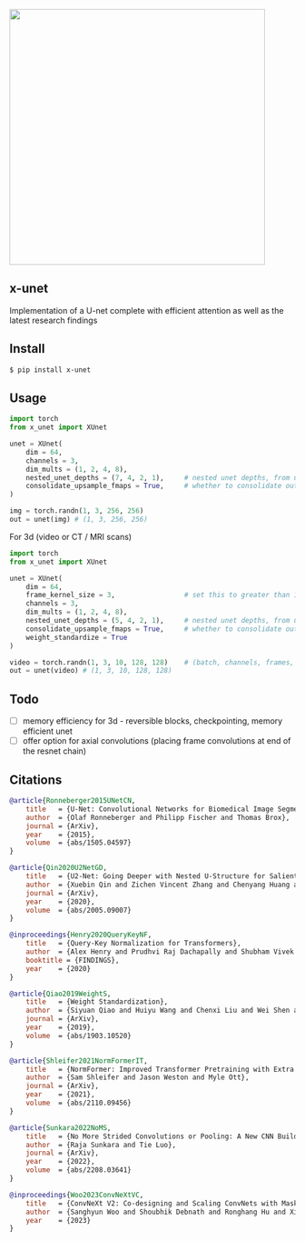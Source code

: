 <img src="./unet.png" width="450px"></img>

## x-unet

Implementation of a U-net complete with efficient attention as well as the latest research findings

## Install

```bash
$ pip install x-unet
```

## Usage

```python
import torch
from x_unet import XUnet

unet = XUnet(
    dim = 64,
    channels = 3,
    dim_mults = (1, 2, 4, 8),
    nested_unet_depths = (7, 4, 2, 1),     # nested unet depths, from unet-squared paper
    consolidate_upsample_fmaps = True,     # whether to consolidate outputs from all upsample blocks, used in unet-squared paper
)

img = torch.randn(1, 3, 256, 256)
out = unet(img) # (1, 3, 256, 256)
```

For 3d (video or CT / MRI scans)

```python
import torch
from x_unet import XUnet

unet = XUnet(
    dim = 64,
    frame_kernel_size = 3,                 # set this to greater than 1
    channels = 3,
    dim_mults = (1, 2, 4, 8),
    nested_unet_depths = (5, 4, 2, 1),     # nested unet depths, from unet-squared paper
    consolidate_upsample_fmaps = True,     # whether to consolidate outputs from all upsample blocks, used in unet-squared paper
    weight_standardize = True
)

video = torch.randn(1, 3, 10, 128, 128)    # (batch, channels, frames, height, width)
out = unet(video) # (1, 3, 10, 128, 128)
```

## Todo

- [ ] memory efficiency for 3d - reversible blocks, checkpointing, memory efficient unet
- [ ] offer option for axial convolutions (placing frame convolutions at end of the resnet chain)

## Citations

```bibtex
@article{Ronneberger2015UNetCN,
    title   = {U-Net: Convolutional Networks for Biomedical Image Segmentation},
    author  = {Olaf Ronneberger and Philipp Fischer and Thomas Brox},
    journal = {ArXiv},
    year    = {2015},
    volume  = {abs/1505.04597}
}
```

```bibtex
@article{Qin2020U2NetGD,
    title   = {U2-Net: Going Deeper with Nested U-Structure for Salient Object Detection},
    author  = {Xuebin Qin and Zichen Vincent Zhang and Chenyang Huang and Masood Dehghan and Osmar R Zaiane and Martin J{\"a}gersand},
    journal = {ArXiv},
    year    = {2020},
    volume  = {abs/2005.09007}
}
```

```bibtex
@inproceedings{Henry2020QueryKeyNF,
    title   = {Query-Key Normalization for Transformers},
    author  = {Alex Henry and Prudhvi Raj Dachapally and Shubham Vivek Pawar and Yuxuan Chen},
    booktitle = {FINDINGS},
    year    = {2020}
}
```

```bibtex
@article{Qiao2019WeightS,
    title   = {Weight Standardization},
    author  = {Siyuan Qiao and Huiyu Wang and Chenxi Liu and Wei Shen and Alan Loddon Yuille},
    journal = {ArXiv},
    year    = {2019},
    volume  = {abs/1903.10520}
}
```

```bibtex
@article{Shleifer2021NormFormerIT,
    title   = {NormFormer: Improved Transformer Pretraining with Extra Normalization},
    author  = {Sam Shleifer and Jason Weston and Myle Ott},
    journal = {ArXiv},
    year    = {2021},
    volume  = {abs/2110.09456}
}
```

```bibtex
@article{Sunkara2022NoMS,
    title   = {No More Strided Convolutions or Pooling: A New CNN Building Block for Low-Resolution Images and Small Objects},
    author  = {Raja Sunkara and Tie Luo},
    journal = {ArXiv},
    year    = {2022},
    volume  = {abs/2208.03641}
}
```

```bibtex
@inproceedings{Woo2023ConvNeXtVC,
    title   = {ConvNeXt V2: Co-designing and Scaling ConvNets with Masked Autoencoders},
    author  = {Sanghyun Woo and Shoubhik Debnath and Ronghang Hu and Xinlei Chen and Zhuang Liu and In-So Kweon and Saining Xie},
    year    = {2023}
}
```
